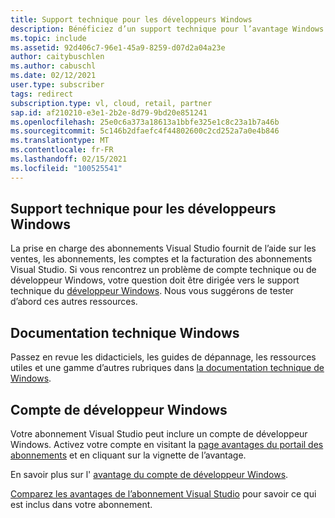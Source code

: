 ```yaml
---
title: Support technique pour les développeurs Windows
description: Bénéficiez d’un support technique pour l’avantage Windows Developer
ms.topic: include
ms.assetid: 92d406c7-96e1-45a9-8259-d07d2a04a23e
author: caitybuschlen
ms.author: cabuschl
ms.date: 02/12/2021
user.type: subscriber
tags: redirect
subscription.type: vl, cloud, retail, partner
sap.id: af210210-e3e1-2b2e-8d79-9bd20e851241
ms.openlocfilehash: 25e0c6a373a18613a1bbfe325e1c8c23a1b7a46b
ms.sourcegitcommit: 5c146b2dfaefc4f44802600c2cd252a7a0e4b846
ms.translationtype: MT
ms.contentlocale: fr-FR
ms.lasthandoff: 02/15/2021
ms.locfileid: "100525541"
---
```

## <a name="windows-developer-technical-support"></a>Support technique pour les développeurs Windows  

La prise en charge des abonnements Visual Studio fournit de l’aide sur les ventes, les abonnements, les comptes et la facturation des abonnements Visual Studio. Si vous rencontrez un problème de compte technique ou de développeur Windows, votre question doit être dirigée vers le support technique du [développeur Windows](https://developer.microsoft.com/windows/support/?utm_source=developermscom). Nous vous suggérons de tester d’abord ces autres ressources. 

## <a name="windows-technical-documentation"></a>Documentation technique Windows 
Passez en revue les didacticiels, les guides de dépannage, les ressources utiles et une gamme d’autres rubriques dans [la documentation technique de Windows](https://docs.microsoft.com/windows/).

## <a name="windows-developer-account"></a>Compte de développeur Windows
Votre abonnement Visual Studio peut inclure un compte de développeur Windows. Activez votre compte en visitant la [page avantages du portail des abonnements](https://my.visualstudio.com/Benefits) et en cliquant sur la vignette de l’avantage. 

En savoir plus sur l' [avantage du compte de développeur Windows](https://docs.microsoft.com/visualstudio/subscriptions/vs-windows-dev). 

[Comparez les avantages de l’abonnement Visual Studio](https://visualstudio.microsoft.com/vs/benefits/#azure?cat=visual-studio-enterprise-subscription) pour savoir ce qui est inclus dans votre abonnement.